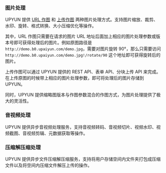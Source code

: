 ### 图片处理

UPYUN 提供 [URL 作图](/cloud/image/#url) 和 [上传作图](/cloud/image/#_2) 两种图片处理方式。支持图片缩放、裁剪、水印、旋转、格式转换、大小压缩优化等操作。

其中，URL 作图只需要在请求的图片 URL 地址后面加上相应的图片处理参数或版本号即可获得处理后的图片。例如原图路径是 `http://demo.b0.upaiyun.com/demo.jpg`，需要对图片旋转 90°，那么只需要访问`http://demo.b0.upaiyun.com/demo.jpg!/rotate/90` 这个地址即可获得旋转后的图片。

上传作图可以通过 UPYUN 提供的 REST API、表单 API、分块上传 API 来完成。在上传原图的时候带上相应的图片处理参数，即可将处理后的图片存储到 UPYUN。

同时，UPYUN 提供缩略图版本与作图参数混合的作图方式，为图片处理提供了极大的灵活性。


### 音视频处理

UPYUN 提供异步音视频处理服务，支持音视频转码、音视频切片、视频水印、视频截图、音视频剪辑、元数据获取等操作。


### 压缩解压缩处理

UPYUN 提供异步文件压缩解压缩服务，支持将用户存储空间内文件夹打包成压缩文件以及将空间内压缩文件解压上传的操作。
